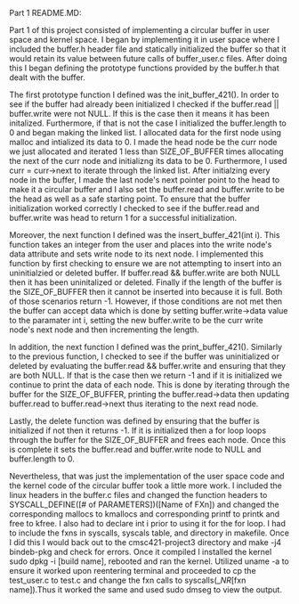 Part 1 README.MD:


Part 1 of this project consisted of implementing a circular buffer in user space and kernel space.
I began by implementing it in  user space where I included the buffer.h header file and statically initialized the buffer so that
it would retain its value between future calls of buffer_user.c files. After doing this I began defining the prototype functions
provided by the buffer.h that dealt with the buffer.

The first prototype function I defined was the init_buffer_421(). In order to see if the buffer had already been initialized I checked
if the buffer.read || buffer.write were not NULL. If this is the case then it means it has been initalized. Furthermore, if that is not
the case I initialized the buffer.length to 0 and began making the linked list. I allocated data for the first node using malloc and
intialized its data to 0. I made the head node be the curr node we just allocated and iterated 1 less than SIZE_OF_BUFFER times
allocating the next of the curr node and initializng its data to be 0. Furthermore, I used curr = curr->next to iterate through the
linked list. After initialzing every node in the buffer, I made the last node's next pointer point to the head to make it a circular
buffer and I also set the buffer.read and buffer.write to be the head as well as a safe starting point. To ensure that the buffer
initialization worked correctly I checked to see if the buffer.read and buffer.write was head to return 1 for a successful initialization.

Moreover, the next function I defined was the insert_buffer_421(int i). This function takes an integer from the user and places into
the write node's data attribute and sets write node to its next node. I implemented this function by first checking to ensure we are not
attempting to insert into an uninitialzied or deleted buffer. If buffer.read && buffer.write are both NULL then it has been uninitalized
or deleted. Finally if the length of the buffer is the SIZE_OF_BUFFER then it cannot be inserted into because it is full. Both of those
scenarios return -1. However, if those conditions are not met then the buffer can accept data which is done by setting buffer.write->data
value to the paramater int i, setting the new buffer.write to be the curr write node's next node and then incrementing the length.

In addition, the next function I defined was the print_buffer_421(). Similarly to the previous function, I checked to see if the buffer
was uninitialized or deleted by evaluating the buffer.read && buffer.write and ensuring that they are both NULL. If that is the case then
we return -1 and if it is initialized we continue to print the data of each node. This is done by iterating through the buffer for the
SIZE_OF_BUFFER, printing the buffer.read->data then updating buffer.read to buffer.read->next thus iterating to the next read node.

Lastly, the delete function was defined by ensuring that the buffer is initialized if not then it returns -1. If it is initialized then
a for loop loops through the buffer for the SIZE_OF_BUFFER and frees each node. Once this is complete it sets the buffer.read and
buffer.write node to NULL and buffer.length to 0.

Nevertheless, that was just the implementation of the user space code and the kernel code of the circular buffer took a little more work.
I included the linux headers in the buffer.c files and changed the function headers to SYSCALL_DEFINE([# of PARAMETERS])([Name of FXn])
and changed the corresponding mallocs to kmallocs and corresponding printf to printk and free to kfree. I also had to declare int i
prior to using it for the for loop. I had to include the fxns in syscalls, syscals table, and directory in makefile. Once I did this I 
would back out to the cmsc421-project3 directory and make -j4 bindeb-pkg and check for errors. Once it compiled I installed the kernel 
sudo dpkg -i [build name], rebooted and ran the kernel. Utilized uname -a to ensure it worked upon reentering terminal and proceeded to 
cp the test_user.c to test.c and change the fxn calls to syscalls(__NR_[fxn name]).Thus it worked the same and used sudo dmseg to view 
the output.



